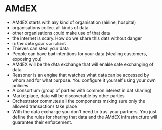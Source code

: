# AMdEX
- AMdEX starts with any kind of organisation (airline, hospital)
- organisations collect all kinds of data
- other organisations could make use of that data
- the internet is scary. How do we share this data without danger
- is the data gdpr compliant
- Thieves can steal your data
- People can have bad intentions for your data (stealing customers, exposing you)
- AMdEX will be the data exchange that will enable safe exchanging of data
- Reasoner is an engine that watches what data can be accessed by whom and for what purpose. You configure it yourself using your own policies.
- A consortium (group of parties with common interest in dat sharing)
- Marketplace, data will be discoverable by other parties
- Orchestrator commutes all the components making sure only the allowed transactions take place
- With the data exchange you don't need to trust your partners. You just define the rules for sharing that data and the 
  AMdEX infrastructure will guarantee their enforcement.